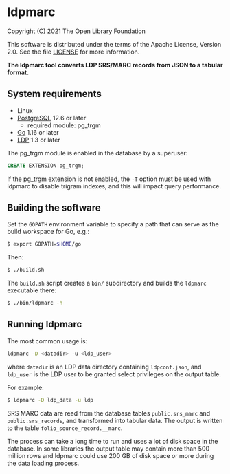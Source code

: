 ldpmarc
=======

Copyright (C) 2021 The Open Library Foundation  

This software is distributed under the terms of the Apache License, 
Version 2.0.  See the file [LICENSE](LICENSE) for more information.


__The ldpmarc tool converts LDP SRS/MARC records from JSON to a 
tabular format.__


System requirements
-------------------

* Linux
* [PostgreSQL](https://www.postgresql.org/) 12.6 or later
  * required module: pg_trgm
* [Go](https://golang.org/) 1.16 or later
* [LDP](https://github.com/library-data-platform/ldp) 1.3 or later

The pg_trgm module is enabled in the database by a superuser:

```sql
CREATE EXTENSION pg_trgm;
```

If the pg_trgm extension is not enabled, the `-T` option must be used
with ldpmarc to disable trigram indexes, and this will impact query
performance.


Building the software
---------------------

Set the `GOPATH` environment variable to specify a path that can serve 
as the build workspace for Go, e.g.:

```bash
$ export GOPATH=$HOME/go
```

Then:

```bash
$ ./build.sh
```

The `build.sh` script creates a `bin/` subdirectory and builds the 
`ldpmarc` executable there:

```bash
$ ./bin/ldpmarc -h
```


Running ldpmarc
---------------

The most common usage is:

```bash
ldpmarc -D <datadir> -u <ldp_user>
```

where `datadir` is an LDP data directory containing `ldpconf.json`,
and `ldp_user` is the LDP user to be granted select privileges on the
output table.

For example:

```bash
$ ldpmarc -D ldp_data -u ldp
```

SRS MARC data are read from the database tables `public.srs_marc` and
`public.srs_records`, and transformed into tabular data.  The output
is written to the table `folio_source_record.__marc`.

The process can take a long time to run and uses a lot of disk space
in the database.  In some libraries the output table may contain more
than 500 million rows and ldpmarc could use 200 GB of disk space or
more during the data loading process.


